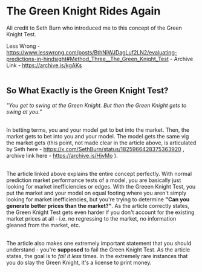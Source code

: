 # The Green Knight Rides Again

All credit to Seth Burn who introduced me to this concept of the Green Knight Test.<br />

Less Wrong - https://www.lesswrong.com/posts/BthNiWJDagLuf2LN2/evaluating-predictions-in-hindsight#Method_Three__The_Green_Knight_Test - Archive Link - https://archive.is/kgAKs<br /><br />

## So What Exactly is the Green Knight Test?

*"You get to swing at the Green Knight. But then the Green Knight gets to swing at you."*<br /><br />

In betting terms, you and your model get to bet into the market. Then, the market gets to bet into you and your model. The model gets the same vig the market gets (this point, not made clear in the article above, is articulated by Seth here - https://x.com/SethBurn/status/1825966428375363920 , archive link here - https://archive.is/HjvMo ).<br /><br />

The article linked above explains the entire concept perfectly. With normal prediction market performance tests of a model, you are basically just looking for market inefficiencies or edges. With the Greeen Knight Test, you put the market and your model on equal footing where you aren't simply looking for market inefficiencies, but you're trying to determine **"Can you generate better prices than the market?"**. As the article correctly states, the Green Knight Test gets even harder if you don't account for the existing market prices at all - i.e. no regressing to the market, no information gleaned from the market, etc.<br /><br />

The article also makes one extremely important statement that you should understand - you're **supposed** to fail the Green Knight Test. As the article states, the goal is to *fail it less* times. In the extremely rare instances that you do slay the Green Knight, it's a license to print money.
